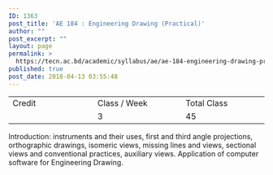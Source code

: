 ```yaml
---
ID: 1363
post_title: 'AE 184 : Engineering Drawing (Practical)'
author: ""
post_excerpt: ""
layout: page
permalink: >
  https://tecn.ac.bd/academic/syllabus/ae/ae-184-engineering-drawing-practical
published: true
post_date: 2018-04-13 03:55:48
---
```

<table width="625">
<tbody>
<tr>
<td width="206">Credit</td>
<td width="217">Class / Week</td>
<td width="202">Total Class</td>
</tr>
<tr>
<td width="206"></td>
<td width="217">3</td>
<td width="202">45</td>
</tr>
</tbody>
</table>
Introduction: instruments and their uses, first and third angle projections, orthographic drawings, isomeric views, missing lines and views, sectional views and conventional practices, auxiliary views. Application of computer software for Engineering Drawing.